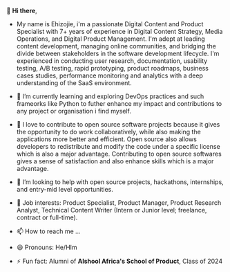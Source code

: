 👋 **Hi there**,
- My name is Ehizojie, i'm a passionate Digital Content and Product Specialist with 7+ years of experience in Digital Content Strategy, Media Operations, and Digital Product Management. I'm adept at leading content development, managing online communities,
   and bridging the divide between stakeholders in the software development lifecycle. I'm experienced in conducting user research, documentation, usability testing, A/B testing, rapid prototyping, product roadmaps, business cases studies, performance monitoring and analytics
   with a deep understanding of the SaaS environment.

- 🌱 I’m currently learning and exploring DevOps practices and such frameorks like Python to futher enhance my impact and contributions to any project or organisation i find myself.
- 👀 I love to contribute to open source software projects because it gives the opportunity to do work collaboratively, while also making the applications more better and efficient. Open source also allows developers to redistribute and modify the code
  under a specific license which is also a major advantage. Contributing to open source softwares gives a sense of satisfaction and also enhance skills which is a major advantage.
- 💞️ I’m looking to help with open source projects, hackathons, internships, and entry-mid level opportunities.
- 💼 Job interests: Product Specialist, Product Manager, Product Research Analyst, Technical Content Writer (Intern or Junior level; freelance, contract or full-time).
- 📫 How to reach me ...
- 😄 Pronouns: He/HIm
- ⚡ Fun fact: Alumni of **Alshool Africa's School of Product**, Class of 2024

<!---
ehizotalks/ehizotalks is a ✨ special ✨ repository because its `README.md` (this file) appears on your GitHub profile.
You can click the Preview link to take a look at your changes.
--->
